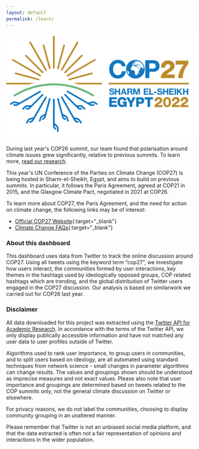 ```yaml
---
layout: default
permalink: /learn/
---
```


![](/assets/graph/COP27-LOGO.png)

During last year's COP26 summit, our team found that polarisation around climate issues grew significantly, relative to previous summits. To learn more, <a href="/research">read our research</a>.

This year's UN Conference of the Parties on Climate Change (COP27) is being hosted in Sharm-el-Sheikh, Egypt, and aims to build on previous summits. In particular, it follows the Paris Agreement, agreed at COP21 in 2015, and the Glasgow Climate Pact, negotiated in 2021 at COP26.


To learn more about COP27, the Paris Agreement, and the need for action on climate change, the following links may be of interest:
*   [Official COP27 Website](https://cop27.eg/#/){:target="_blank"}
*   [Climate Change FAQs](https://www.imperial.ac.uk/grantham/publications/climate-change-faqs/how-and-when-do-we-need-to-act-on-climate-change-/){:target="_blank"}

### About this dashboard

This dashboard uses data from Twitter to track the online discussion around COP27. Using all tweets using the keyword term “cop27”, we investigate how users interact, the communities formed by user interactions, key themes in the hashtags used by ideologically opposed groups, COP related hashtags which are trending, and the global distribution of Twitter users engaged in the COP27 discussion. Our analysis is based on similarwork we carried out for COP26 last year.

### Disclaimer

All data downloaded for this project was extracted using the <a target="_blank" href="https://developer.twitter.com/en/products/twitter-api/academic-research">Twitter API for Academic Research</a>.  In accordance with the terms of the Twitter API, we only display publically accessible information and have not matched any user data to user profiles outside of Twitter.

Algorithms used to rank user importance, to group users in communities, and to split users based on ideology, are all automated using standard techniques from network science - small changes in parameter algorithms can change results. The values and groupings shown should be understood as imprecise measures and not exact values. Please also note that user importance and groupings are determined based on tweets related to the COP summits only, not the general climate discussion on Twitter or elsewhere.

For privacy reasons, we do not label the communities, choosing to display community grouping in an unaltered manner.

Please remember that Twitter is not an unbiased social media platform, and that the data extracted is often not a fair representation of opinions and interactions in the wider population.
